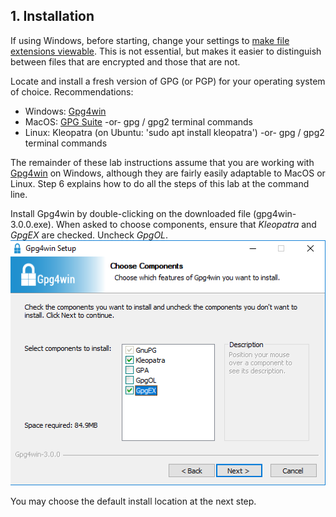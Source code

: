 ## 1. Installation

If using Windows, before starting, change your settings to [make file extensions viewable](http://kb.winzip.com/kb/entry/26/). This is not essential, but makes it easier to distinguish between files that are encrypted and those that are not.

Locate and install a fresh version of GPG (or PGP) for your operating system of choice.  Recommendations:

* Windows: [Gpg4win](https://www.gpg4win.org/download.html)
* MacOS: [GPG Suite](https://gpgtools.org/)  -or- gpg / gpg2 terminal commands
* Linux: Kleopatra (on Ubuntu: 'sudo apt install kleopatra') -or- gpg / gpg2 terminal commands

The remainder of these lab instructions assume that you are working with [Gpg4win](https://www.gpg4win.org/download.html) on Windows, although they are fairly easily adaptable to MacOS or Linux.  Step 6 explains how to do all the steps of this lab at the command line.

Install Gpg4win by double-clicking on the downloaded file (gpg4win-3.0.0.exe).  When asked to choose components, ensure that *Kleopatra* and *GpgEX* are checked. Uncheck *GpgOL*. 
![Gpg4win components](img/gpg4win-components.png)

You may choose the default install location at the next step.
